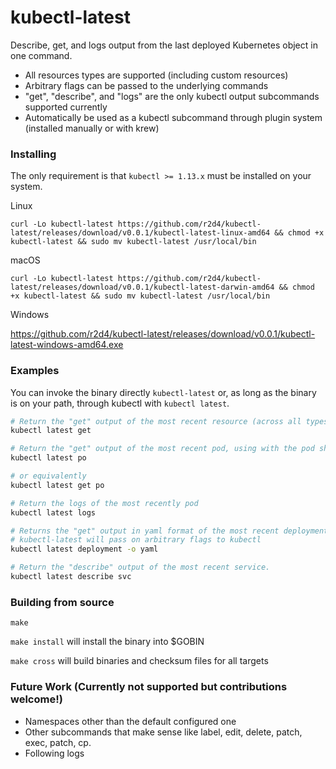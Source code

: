 # kubectl-latest

Describe, get, and logs output from the last deployed Kubernetes object in one command.

* All resources types are supported (including custom resources)
* Arbitrary flags can be passed to the underlying commands
* "get", "describe", and "logs" are the only kubectl output subcommands supported currently
* Automatically be used as a kubectl subcommand through plugin system (installed manually or with krew)

### Installing

The only requirement is that `kubectl >= 1.13.x` must be installed on your system.

Linux
```
curl -Lo kubectl-latest https://github.com/r2d4/kubectl-latest/releases/download/v0.0.1/kubectl-latest-linux-amd64 && chmod +x kubectl-latest && sudo mv kubectl-latest /usr/local/bin
```

macOS
```
curl -Lo kubectl-latest https://github.com/r2d4/kubectl-latest/releases/download/v0.0.1/kubectl-latest-darwin-amd64 && chmod +x kubectl-latest && sudo mv kubectl-latest /usr/local/bin
```

Windows

https://github.com/r2d4/kubectl-latest/releases/download/v0.0.1/kubectl-latest-windows-amd64.exe



### Examples

You can invoke the binary directly `kubectl-latest` or, as long as the binary is on your path, through kubectl with `kubectl latest`.

```bash
# Return the "get" output of the most recent resource (across all types)
kubectl latest get 

# Return the "get" output of the most recent pod, using with the pod short syntax "po"
kubectl latest po

# or equivalently
kubectl latest get po

# Return the logs of the most recently pod
kubectl latest logs

# Returns the "get" output in yaml format of the most recent deployment. 
# kubectl-latest will pass on arbitrary flags to kubectl
kubectl latest deployment -o yaml

# Return the "describe" output of the most recent service.
kubectl latest describe svc
```

### Building from source

`make`

`make install` will install the binary into $GOBIN

`make cross` will build binaries and checksum files for all targets

### Future Work (Currently not supported but contributions welcome!)

* Namespaces other than the default configured one
* Other subcommands that make sense like label, edit, delete, patch, exec, patch, cp.
* Following logs